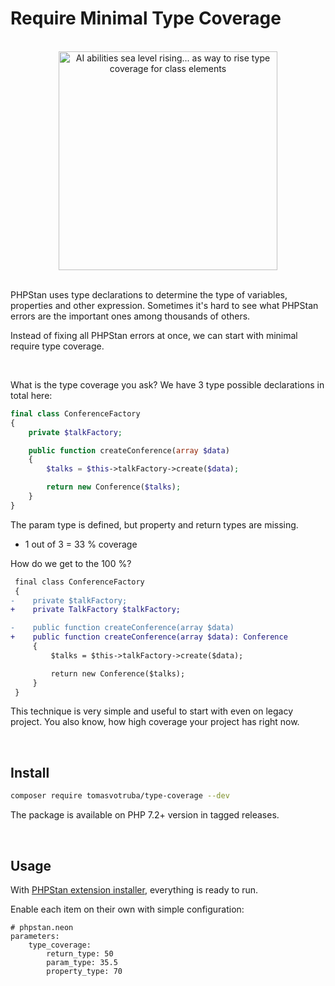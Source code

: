 # Require Minimal Type Coverage

<br>

<div align="center">
    <img src="/docs/required_type_level.jpg" style="width: 25em" alt="AI abilities sea level rising... as way to rise type coverage for class elements">
</div>

<br>

PHPStan uses type declarations to determine the type of variables, properties and other expression. Sometimes it's hard to see what PHPStan errors are the important ones among thousands of others.

Instead of fixing all PHPStan errors at once, we can start with minimal require type coverage.

<br>

What is the type coverage you ask? We have 3 type possible declarations in total here:

```php
final class ConferenceFactory
{
    private $talkFactory;

    public function createConference(array $data)
    {
        $talks = $this->talkFactory->create($data);

        return new Conference($talks);
    }
}
```

The param type is defined, but property and return types are missing.

* 1 out of 3 = 33 % coverage

How do we get to the 100 %?

```diff
 final class ConferenceFactory
 {
-    private $talkFactory;
+    private TalkFactory $talkFactory;

-    public function createConference(array $data)
+    public function createConference(array $data): Conference
     {
         $talks = $this->talkFactory->create($data);

         return new Conference($talks);
     }
 }
```

This technique is very simple and useful to start with even on legacy project. You also know, how high coverage your project has right now.

<br>

## Install

```bash
composer require tomasvotruba/type-coverage --dev
```

The package is available on PHP 7.2+ version in tagged releases.

<br>

## Usage

With [PHPStan extension installer](https://github.com/phpstan/extension-installer), everything is ready to run.

Enable each item on their own with simple configuration:

```neon
# phpstan.neon
parameters:
    type_coverage:
        return_type: 50
        param_type: 35.5
        property_type: 70
```
